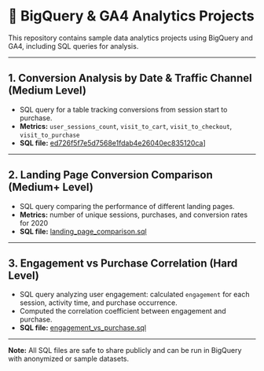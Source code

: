 # 🔹 BigQuery & GA4 Analytics Projects

This repository contains sample data analytics projects using BigQuery and GA4, including SQL queries for analysis.

---

## 1. Conversion Analysis by Date & Traffic Channel (Medium Level)
- SQL query for a table tracking conversions from session start to purchase.
- **Metrics:** `user_sessions_count`, `visit_to_cart`, `visit_to_checkout`, `visit_to_purchase`
- **SQL file:** [ed726f5f7e5d7568e1fdab4e26040ec835120ca](https://github.com/TETIANA-TR/SQL/commit/2ed726f5f7e5d7568e1fdab4e26040ec835120ca)]

---

## 2. Landing Page Conversion Comparison (Medium+ Level)
- SQL query comparing the performance of different landing pages.
- **Metrics:** number of unique sessions, purchases, and conversion rates for 2020
- **SQL file:** [landing_page_comparison.sql](sql/landing_page_comparison.sql)

---

## 3. Engagement vs Purchase Correlation (Hard Level)
- SQL query analyzing user engagement: calculated `engagement` for each session, activity time, and purchase occurrence.
- Computed the correlation coefficient between engagement and purchase.
- **SQL file:** [engagement_vs_purchase.sql](sql/engagement_vs_purchase.sql)

---

**Note:** All SQL files are safe to share publicly and can be run in BigQuery with anonymized or sample datasets.
